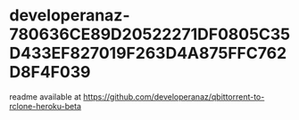 # developeranaz-780636CE89D20522271DF0805C35D433EF827019F263D4A875FFC762D8F4F039

readme available at https://github.com/developeranaz/qbittorrent-to-rclone-heroku-beta
